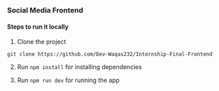 ### Social Media Frontend

#### Steps to run it locally

1. Clone the project

```
git clone https://github.com/Dev-Waqas232/Internship-Final-Frontend
```

2. Run `npm install` for installing dependencies

3. Run `npm run dev` for running the app
